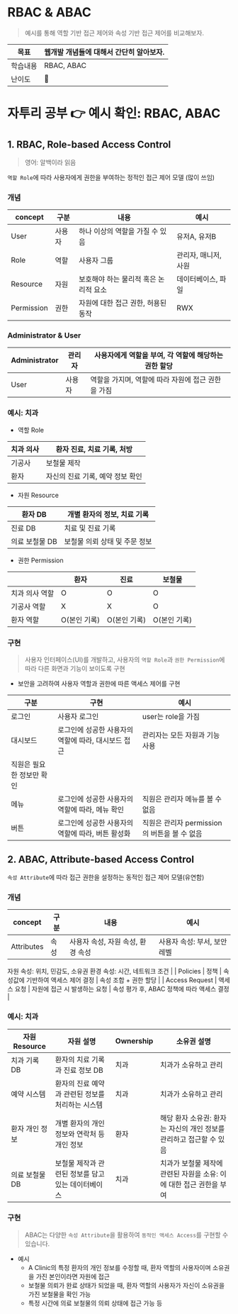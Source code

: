 # RBAC & ABAC

> 예시를 통해 역할 기반 접근 제어와 속성 기반 접근 제어를 비교해보자.

| 목표     | 웹개발 개념들에 대해서 간단히 알아보자. |
| -------- | --------------------------------------- |
| 학습내용 | RBAC, ABAC                              |
| 난이도   | 🥚                                      |

# 자투리 공부 👉 예시 확인: RBAC, ABAC

## 1. RBAC, Role-based Access Control

> 영어: 알백이라 읽음

`역할 Role`에 따라 사용자에게 권한을 부여하는 정적인 접근 제어 모델 (많이 쓰임)

### 개념

| concept    | 구분   | 내용                                  | 예시                 |
| ---------- | ------ | ------------------------------------- | -------------------- |
| User       | 사용자 | 하나 이상의 역할을 가질 수 있음       | 유저A, 유저B         |
| Role       | 역할   | 사용자 그룹                           | 관리자, 매니저, 사원 |
| Resource   | 자원   | 보호해야 하는 물리적 혹은 논리적 요소 | 데이터베이스, 파일   |
| Permission | 권한   | 자원에 대한 접근 권한, 허용된 동작    | RWX                  |

### Administrator & User

| Administrator | 관리자 | 사용자에게 역할을 부여, 각 역할에 해당하는 권한 할당 |
| ------------- | ------ | ---------------------------------------------------- |
| User          | 사용자 | 역할을 가지며, 역할에 따라 자원에 접근 권한을 가짐   |

### 예시: 치과

- 역할 Role

| 치과 의사 | 환자 진료, 치료 기록, 처방       |
| --------- | -------------------------------- |
| 기공사    | 보철물 제작                      |
| 환자      | 자신의 진료 기록, 예약 정보 확인 |

- 자원 Resource

| 환자 DB        | 개별 환자의 정보, 치료 기록   |
| -------------- | ----------------------------- |
| 진료 DB        | 치료 및 진료 기록             |
| 의료 보철물 DB | 보철물 의뢰 상태 및 주문 정보 |

- 권한 Permission

|                | 환자         | 진료         | 보철물       |
| -------------- | ------------ | ------------ | ------------ |
| 치과 의사 역할 | O            | O            | O            |
| 기공사 역할    | X            | X            | O            |
| 환자 역할      | O(본인 기록) | O(본인 기록) | O(본인 기록) |

### 구현

> 사용자 인터페이스(UI)를 개발하고, 사용자의 `역할 Role`과 `권한 Permission`에 따라 다른 화면과 기능이 보이도록 구현

- 보안을 고려하여 사용자 역할과 권한에 따른 액세스 제어를 구현

| 구분                      | 구현                                                | 예시                                         |
| ------------------------- | --------------------------------------------------- | -------------------------------------------- |
| 로그인                    | 사용자 로그인                                       | user는 role을 가짐                           |
| 대시보드                  | 로그인에 성공한 사용자의 역할에 따라, 대시보드 접근 | 관리자는 모든 자원과 기능 사용               |
| 직원은 필요한 정보만 확인 |
| 메뉴                      | 로그인에 성공한 사용자의 역할에 따라, 메뉴 확인     | 직원은 관리자 메뉴를 볼 수 없음              |
| 버튼                      | 로그인에 성공한 사용자의 역할에 따라, 버튼 활성화   | 직원은 관리자 permission의 버튼을 볼 수 없음 |

## 2. **ABAC, Attribute-based Access Control**

`속성 Attribute`에 따라 접근 권한을 설정하는 동적인 접근 제어 모델(유연함)

### 개념

| concept    | 구분 | 내용                              | 예시                        |
| ---------- | ---- | --------------------------------- | --------------------------- |
| Attributes | 속성 | 사용자 속성, 자원 속성, 환경 속성 | 사용자 속성: 부서, 보안레벨 |

자원 속성: 위치, 민감도, 소유권
환경 속성: 시간, 네트워크 조건 |
| Policies | 정책 | 속성값에 기반하여 액세스 제어 결정 | 속성 조합 + 권한 할당 |
| Access Request | 액세스 요청 | 자원에 접근 시 발생하는 요청 | 속성 평가 후, ABAC 정책에 따라 액세스 결정 |

### 예시: 치과

| 자원 Resource  | 자원 설명                                          | Ownership | 소유권 설명                                                         |
| -------------- | -------------------------------------------------- | --------- | ------------------------------------------------------------------- |
| 치과 기록 DB   | 환자의 치료 기록과 진료 정보 DB                    | 치과      | 치과가 소유하고 관리                                                |
| 예약 시스템    | 환자의 진료 예약과 관련된 정보를 처리하는 시스템   | 치과      | 치과가 소유하고 관리                                                |
| 환자 개인 정보 | 개별 환자의 개인 정보와 연락처 등 개인 정보        | 환자      | 해당 환자 소유권: 환자는 자신의 개인 정보를 관리하고 접근할 수 있음 |
| 의료 보철물 DB | 보철물 제작과 관련된 정보를 담고 있는 데이터베이스 | 치과      | 치과가 보철물 제작에 관련된 자원을 소유: 이에 대한 접근 권한을 부여 |

### 구현

> ABAC는 다양한 `속성 Attribute`을 활용하여 `동적인 액세스 Access`를 구현할 수 있습니다.

- 예시
  - A Clinic의 특정 환자의 개인 정보를 수정할 때, 환자 역할의 사용자이며 소유권을 가진 본인이라면 자원에 접근
  - 보철물 의뢰가 완료 상태가 되었을 때, 환자 역할의 사용자가 자신이 소유권을 가진 보철물을 확인 가능
  - 특정 시간에 의료 보철물의 의뢰 상태에 접근 가능 등
